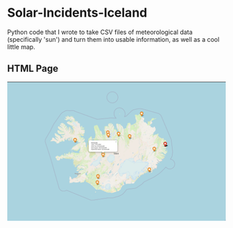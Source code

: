 # Solar-Incidents-Iceland
Python code that I wrote to take CSV files of meteorological data (specifically 'sun') and turn them into usable information, as well as a cool little map.

## HTML Page
![Iceland Map](map_still_image.png)
